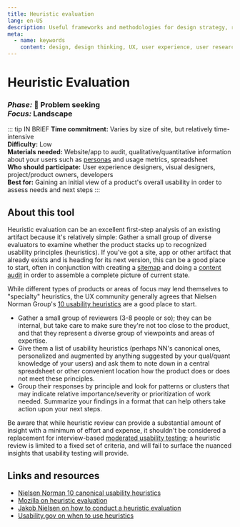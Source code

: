 ```yaml
---
title: Heuristic evaluation
lang: en-US
description: Useful frameworks and methodologies for design strategy, research and testing
meta:
  - name: keywords
    content: design, design thinking, UX, user experience, user research, user testing
---
```


# Heuristic Evaluation

### _Phase:_ 🔎 Problem seeking<br/> _Focus:_ Landscape

::: tip IN BRIEF
**Time commitment:** Varies by size of site, but relatively time-intensive  
**Difficulty:** Low  
**Materials needed:** Website/app to audit, qualitative/quantitative information about your users such as  [personas](personas.md) and usage metrics, spreadsheet  
**Who should participate:** User experience designers, visual designers, project/product owners, developers  
**Best for:** Gaining an initial view of a product's overall usability in order to assess needs and next steps
:::

## About this tool

Heuristic evaluation can be an excellent first-step analysis of an existing artifact because it's relatively simple: Gather a small group of diverse evaluators to examine whether the product stacks up to recognized usability principles (heuristics). If you've got a site, app or other artifact that already exists and is heading for its next version, this can be a good place to start, often in conjunction with creating a [sitemap](sitemap.md) and doing a [content audit](content-audit.md) in order to assemble a complete picture of current state.

While different types of products or areas of focus may lend themselves to "specialty" heuristics, the UX community generally agrees that Nielsen Norman Group's [10 usability heuristics](https://www.nngroup.com/articles/ten-usability-heuristics/) are a good place to start.

* Gather a small group of reviewers (3-8 people or so); they can be internal, but take care to make sure they're not too close to the product, and that they represent a diverse group of viewpoints and areas of expertise.
* Give them a list of usability heuristics (perhaps NN's canonical ones, personalized and augmented by anything suggested by your qual/quant knowledge of your users) and ask them to note down in a central spreadsheet or other convenient location how the product does or does not meet these principles.
* Group their responses by principle and look for patterns or clusters that may indicate relative importance/severity or prioritization of work needed. Summarize your findings in a format that can help others take action upon your next steps.

Be aware that while heuristic review can provide a substantial amount of insight with a minimum of effort and expense, it shouldn't be considered a replacement for interview-based [moderated usability testing](moderated-testing.md); a heuristic review is limited to a fixed set of criteria, and will fail to surface the nuanced insights that usability testing will provide.

## Links and resources

* [Nielsen Norman 10 canonical usability heuristics](https://www.nngroup.com/articles/ten-usability-heuristics/)
* [Mozilla on heuristic evaluation](https://toolkit.mozilla.org/method/usability-heuristic-testing/)
* [Jakob Nielsen on how to conduct a heuristic evaluation](https://www.nngroup.com/articles/how-to-conduct-a-heuristic-evaluation/)
* [Usability.gov on when to use heuristics](https://www.usability.gov/how-to-and-tools/methods/heuristic-evaluation.html)
